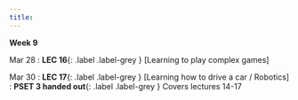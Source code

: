 ```yaml
---
title: 
---
```

**Week 9**

Mar 28
: **LEC 16**{: .label .label-grey } [Learning to play complex games]


Mar 30
: **LEC 17**{: .label .label-grey } [Learning how to drive a car / Robotics]
: **PSET 3 handed out**{: .label .label-grey } Covers lectures 14-17

